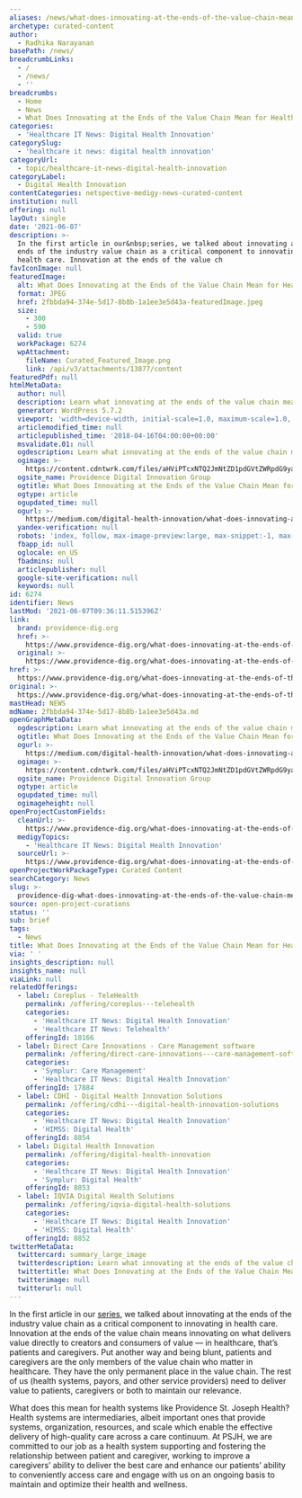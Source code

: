 ```yaml
---
aliases: /news/what-does-innovating-at-the-ends-of-the-value-chain-mean-for-healthcare
archetype: curated-content
author:
  - Radhika Narayanan
basePath: /news/
breadcrumbLinks:
  - /
  - /news/
  - ''
breadcrumbs:
  - Home
  - News
  - What Does Innovating at the Ends of the Value Chain Mean for Healthcare?
categories:
  - 'Healthcare IT News: Digital Health Innovation'
categorySlug:
  - 'healthcare it news: digital health innovation'
categoryUrl:
  - topic/healthcare-it-news-digital-health-innovation
categoryLabel:
  - Digital Health Innovation
contentCategories: netspective-medigy-news-curated-content
institution: null
offering: null
layOut: single
date: '2021-06-07'
description: >-
  In the first article in our&nbsp;series, we talked about innovating at the
  ends of the industry value chain as a critical component to innovating in
  health care. Innovation at the ends of the value ch
favIconImage: null
featuredImage:
  alt: What Does Innovating at the Ends of the Value Chain Mean for Healthcare?
  format: JPEG
  href: 2fbbda94-374e-5d17-8b8b-1a1ee3e5d43a-featuredImage.jpeg
  size:
    - 300
    - 590
  valid: true
  workPackage: 6274
  wpAttachment:
    fileName: Curated_Featured_Image.png
    link: /api/v3/attachments/13877/content
featuredPdf: null
htmlMetaData:
  author: null
  description: Learn what innovating at the ends of the value chain means for healthcare.
  generator: WordPress 5.7.2
  viewport: 'width=device-width, initial-scale=1.0, maximum-scale=1.0, user-scalable=0'
  articlemodified_time: null
  articlepublished_time: '2018-04-16T04:00:00+00:00'
  msvalidate.01: null
  ogdescription: Learn what innovating at the ends of the value chain means for healthcare.
  ogimage: >-
    https://content.cdntwrk.com/files/aHViPTcxNTQ2JmNtZD1pdGVtZWRpdG9yaW1hZ2UmZmlsZW5hbWU9aXRlbWVkaXRvcmltYWdlXzYwMmQ5ZTI5MDQzMTMucG5nJnZlcnNpb249MDAwMCZzaWc9NTUwNTM1MzI5NmU4MGNkMGJlYzJhODUwMWYwNjFmZTE%253D
  ogsite_name: Providence Digital Innovation Group
  ogtitle: What Does Innovating at the Ends of the Value Chain Mean for Healthcare?
  ogtype: article
  ogupdated_time: null
  ogurl: >-
    https://medium.com/digital-health-innovation/what-does-innovating-at-the-ends-of-the-value-chain-mean-for-healthcare-98bd241cfcc4
  yandex-verification: null
  robots: 'index, follow, max-image-preview:large, max-snippet:-1, max-video-preview:-1'
  fbapp_id: null
  oglocale: en_US
  fbadmins: null
  articlepublisher: null
  google-site-verification: null
  keywords: null
id: 6274
identifier: News
lastMod: '2021-06-07T09:36:11.515396Z'
link:
  brand: providence-dig.org
  href: >-
    https://www.providence-dig.org/what-does-innovating-at-the-ends-of-the-value-chain-mean-for-healthcare/
  original: >-
    https://www.providence-dig.org/what-does-innovating-at-the-ends-of-the-value-chain-mean-for-healthcare/
href: >-
  https://www.providence-dig.org/what-does-innovating-at-the-ends-of-the-value-chain-mean-for-healthcare/
original: >-
  https://www.providence-dig.org/what-does-innovating-at-the-ends-of-the-value-chain-mean-for-healthcare/
mastHead: NEWS
mdName: 2fbbda94-374e-5d17-8b8b-1a1ee3e5d43a.md
openGraphMetaData:
  ogdescription: Learn what innovating at the ends of the value chain means for healthcare.
  ogtitle: What Does Innovating at the Ends of the Value Chain Mean for Healthcare?
  ogurl: >-
    https://medium.com/digital-health-innovation/what-does-innovating-at-the-ends-of-the-value-chain-mean-for-healthcare-98bd241cfcc4
  ogimage: >-
    https://content.cdntwrk.com/files/aHViPTcxNTQ2JmNtZD1pdGVtZWRpdG9yaW1hZ2UmZmlsZW5hbWU9aXRlbWVkaXRvcmltYWdlXzYwMmQ5ZTI5MDQzMTMucG5nJnZlcnNpb249MDAwMCZzaWc9NTUwNTM1MzI5NmU4MGNkMGJlYzJhODUwMWYwNjFmZTE%253D
  ogsite_name: Providence Digital Innovation Group
  ogtype: article
  ogupdated_time: null
  ogimageheight: null
openProjectCustomFields:
  cleanUrl: >-
    https://www.providence-dig.org/what-does-innovating-at-the-ends-of-the-value-chain-mean-for-healthcare/
  medigyTopics:
    - 'Healthcare IT News: Digital Health Innovation'
  sourceUrl: >-
    https://www.providence-dig.org/what-does-innovating-at-the-ends-of-the-value-chain-mean-for-healthcare/
openProjectWorkPackageType: Curated Content
searchCategory: News
slug: >-
  providence-dig-what-does-innovating-at-the-ends-of-the-value-chain-mean-for-healthcare
source: open-project-curations
status: ''
sub: brief
tags:
  - News
title: What Does Innovating at the Ends of the Value Chain Mean for Healthcare?
via: ' '
insights_description: null
insights_name: null
viaLink: null
relatedOfferings:
  - label: Coreplus - TeleHealth
    permalink: /offering/coreplus---telehealth
    categories:
      - 'Healthcare IT News: Digital Health Innovation'
      - 'Healthcare IT News: Telehealth'
    offeringId: 18166
  - label: Direct Care Innovations - Care Management software
    permalink: /offering/direct-care-innovations---care-management-software
    categories:
      - 'Symplur: Care Management'
      - 'Healthcare IT News: Digital Health Innovation'
    offeringId: 17884
  - label: CDHI - Digital Health Innovation Solutions
    permalink: /offering/cdhi---digital-health-innovation-solutions
    categories:
      - 'Healthcare IT News: Digital Health Innovation'
      - 'HIMSS: Digital Health'
    offeringId: 8854
  - label: Digital Health Innovation
    permalink: /offering/digital-health-innovation
    categories:
      - 'Healthcare IT News: Digital Health Innovation'
      - 'Symplur: Digital Health'
    offeringId: 8853
  - label: IQVIA Digital Health Solutions
    permalink: /offering/iqvia-digital-health-solutions
    categories:
      - 'Healthcare IT News: Digital Health Innovation'
      - 'HIMSS: Digital Health'
    offeringId: 8852
twitterMetaData:
  twittercard: summary_large_image
  twitterdescription: Learn what innovating at the ends of the value chain means for healthcare.
  twittertitle: What Does Innovating at the Ends of the Value Chain Mean for Healthcare?
  twitterimage: null
  twitterurl: null
---
```

<p>In the first article in our&nbsp;<a href="https://www.geekwire.com/sponsor-post/innovation-scale-matters-healthcare/">series</a>, we talked about innovating at the ends of the industry value chain as a critical component to innovating in health care. Innovation at the ends of the value chain means innovating on what delivers value directly to creators and consumers of value — in healthcare, that’s patients and caregivers. Put another way and being blunt, patients and caregivers are the only members of the value chain who matter in healthcare. They have the only permanent place in the value chain. The rest of us (health systems, payors, and other service providers) need to deliver value to patients, caregivers or both to maintain our relevance.</p><p>What does this mean for health systems like Providence St. Joseph Health? Health systems are intermediaries, albeit important ones that provide systems, organization, resources, and scale which enable the effective delivery of high-quality care across a care continuum. At PSJH, we are committed to our job as a health system supporting and fostering the relationship between patient and caregiver, working to improve a caregivers’ ability to deliver the best care and enhance our patients’ ability to conveniently access care and engage with us on an ongoing basis to maintain and optimize their health and wellness.</p>